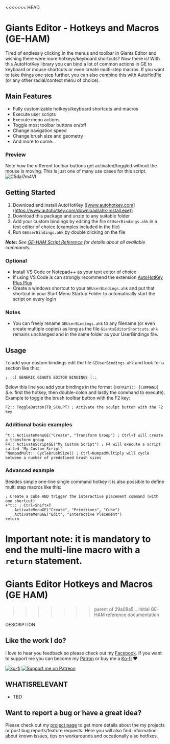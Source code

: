 <<<<<<< HEAD
# Giants Editor - Hotkeys and Macros (GE-HAM)

Tired of endlessly clicking in the menus and toolbar in Giants Editor and wishing there were more hotkeys/keyboard shortcuts? Now there is! With this AutoHotKey library you can bind a lot of common actions in GE to keyboard or mouse shortcuts or even create multi-step macros. If you want to take things one step further, you can also combine this with AutoHotPie (or any other radial/context menu of choice).


## Main Features
* Fully customizable hotkeys/keyboard shortcuts and macros
* Execute user scripts
* Execute menu actions
* Toggle most toolbar buttons on/off
* Change navigation speed
* Change brush size and geometry
* And more to come...

### Preview
Note how the different toolbar buttons get activated/toggled without the mouse is moving. This is just one of many use cases for this script.
![C5dal7m4VI](https://user-images.githubusercontent.com/7383510/194701227-d5095d81-da26-4b65-9a50-661176d17b22.gif)


## Getting Started

1. Download and install AutoHotKey ([www.autohotkey.com](https://www.autohotkey.com/download/ahk-install.exe))
2. Download this package and unzip to any suitable folder
3. Add your custom bindings by editing the file `GEUserBindings.ahk` in a text editor of choice (examples included in the file)
4. Run `GEUserBindings.ahk` by double clicking on the file

***Note:** See [GE-HAM Script Reference](REFERENCE.md) for details about all available commands.*


### Optional
* Install VS Code or Notepad++ as your text editor of choice
* If using VS Code is can strongly recommend the extension [AutoHotKey Plus Plus](https://marketplace.visualstudio.com/items?itemName=mark-wiemer.vscode-autohotkey-plus-plus)
* Create a windows shortcut to your `GEUserBindings.ahk` and put that shortcut in your Start Menu Startup Folder to automatically start the script on every login

### Notes
* You can freely rename `GEUserBindings.ahk` to any filename (or even create multiple copies) as long as the file `GiantsEditorShortcuts.ahk` remains unchanged and in the same folder as your UserBindings file.


## Usage
To add your custom bindings edit the file `GEUserBindings.ahk` and look for a section like this:

```ahk
; ::[ GENERIC GIANTS EDITOR BINDINGS ]::
``` 

Below this line you add your bindings in the format `{HOTKEY}:: {COMMAND}` (i.e. first the hotkey, then double-colon and lastly the command to execute). Example to toggle the brush toolbar button with the F2 key:

```ahk
F2:: ToggleButton(TB_SCULPT) ; Activate the sculpt button with the F2 key
``` 

### Additional basic examples
```ahk
^t:: ActivateMenuGE("Create", "Transform Group") ; Ctrl+T will create a transform group
F4:: ActivateScriptGE("My Custom Script") ; F4 will execute a script called 'My Custom Script'
^NumpadMult:: CycleBrushSize() ; Ctrl+NumpadMultiply will cycle between a number of predefined brush sizes
``` 


### Advanced example
Besides simple one-line single command hotkey it is also possible to define multi step macros like this:

```ahk
; Create a cube AND trigger the interactive placement command (with one shortcut)
+^t:: ; Ctrl+Shift+T
    ActivateMenuGE("Create", "Primitives", "Cube")
    ActivateMenuGE("Edit", "Interactive Placement")
return
``` 

**Important note:** it is mandatory to end the multi-line macro with a `return` statement.
=======
# Giants Editor Hotkeys and Macros (GE HAM)
>>>>>>> parent of 29a08a5... Initial GE-HAM reference documentation

DESCRIPTION

## Like the work I do?
I love to hear you feedback so please check out my [Facebook](https://www.facebook.com/w33zl). If you want to support me you can become my [Patron](https://www.patreon.com/wzlmodding) or buy me a [Ko-fi](https://ko-fi.com/w33zl) :heart:

[![ko-fi](https://ko-fi.com/img/githubbutton_sm.svg)](https://ko-fi.com/X8X0BB65P) [![Support me on Patreon](https://img.shields.io/endpoint.svg?url=https%3A%2F%2Fshieldsio-patreon.vercel.app%2Fapi%3Fusername%3Dwzlmodding%3F%26type%3Dpatrons&style=for-the-badge)](https://patreon.com/wzlmodding?)


## WHATISRELEVANT
* TBD

## Want to report a bug or have a great idea?
Please check out my [project page](https://go.xilent.se/wzl-modding-projects) to get more details about the my projects or post bug reports/feature requests. Here you will also find information about known issues, tips on workarounds and occationally also hotfixes.

